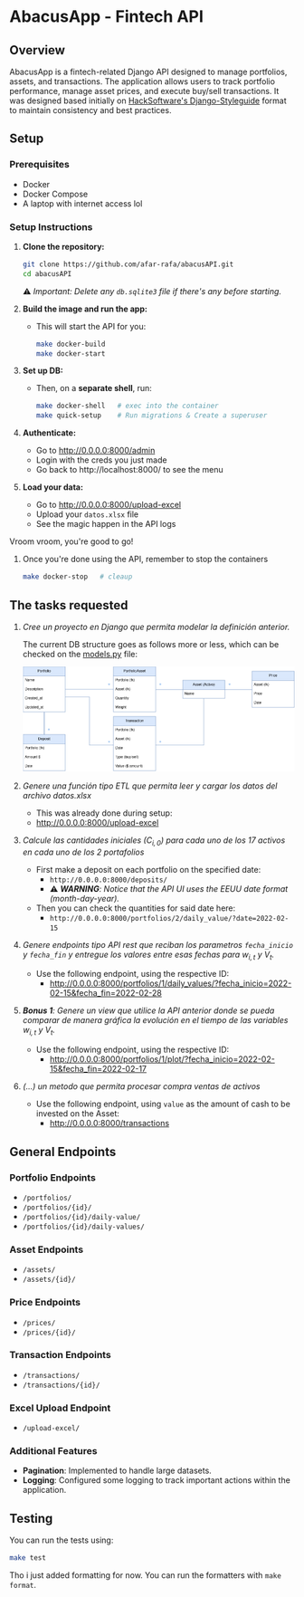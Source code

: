 # AbacusApp - Fintech API

## Overview

AbacusApp is a fintech-related Django API designed to manage portfolios, assets, and transactions. The application allows users to track portfolio performance, manage asset prices, and execute buy/sell transactions. It was designed based initially on [HackSoftware's Django-Styleguide](https://github.com/HackSoftware/Django-Styleguide) format to maintain consistency and best practices.

## Setup

### Prerequisites

- Docker
- Docker Compose
- A laptop with internet access lol

### Setup Instructions

1. **Clone the repository:**

    ```bash
    git clone https://github.com/afar-rafa/abacusAPI.git
    cd abacusAPI
    ```

    ⚠️ _Important: Delete any `db.sqlite3` file if there's any before starting._

1. **Build the image and run the app:**

    - This will start the API for you:

        ```bash
        make docker-build
        make docker-start
        ```

1. **Set up DB:**

    - Then, on a **separate shell**, run:

        ```bash
        make docker-shell   # exec into the container
        make quick-setup    # Run migrations & Create a superuser
        ```

1. **Authenticate:**

    - Go to http://0.0.0.0:8000/admin
    - Login with the creds you just made
    - Go back to http://localhost:8000/ to see the menu

1. **Load your data:**

    - Go to http://0.0.0.0:8000/upload-excel
    - Upload your `datos.xlsx` file
    - See the magic happen in the API logs

Vroom vroom, you're good to go!

1. Once you're done using the API, remember to stop the containers

    ```bash
    make docker-stop   # cleaup
    ```

## The tasks requested

1. _Cree un proyecto en Django que permita modelar la definición anterior._

    The current DB structure goes as follows more or less, which can be checked on the [models.py](/abacusAPI/apps/abacusapp/models.py) file:

    ![test](DB.png)

1. _Genere una función tipo ETL que permita leer y cargar los datos del archivo datos.xlsx_

    - This was already done during setup:
    - http://0.0.0.0:8000/upload-excel

1. _Calcule las cantidades iniciales ($C_{i,0}$) para cada uno de los 17 activos en cada uno de los 2 portafolios_

    - First make a deposit on each portfolio on the specified date:
        - `http://0.0.0.0:8000/deposits/`
        - ⚠️ _**WARNING**: Notice that the API UI uses the EEUU date format (month-day-year)._
    - Then you can check the quantities for said date here:
        - `http://0.0.0.0:8000/portfolios/2/daily_value/?date=2022-02-15`

1. *Genere endpoints tipo API rest que reciban los parametros `fecha_inicio` y `fecha_fin` y entregue los valores entre esas fechas para $w_{i,t}$ y $V_t$.*

    - Use the following endpoint, using the respective ID:
        - http://0.0.0.0:8000/portfolios/1/daily_values/?fecha_inicio=2022-02-15&fecha_fin=2022-02-28

1. _**Bonus 1**: Genere un view que utilice la API anterior donde se pueda comparar de manera gráfica la evolución en el tiempo de las variables $w_{i,t}$ y $V_t$._

    - Use the following endpoint, using the respective ID:
        - http://0.0.0.0:8000/portfolios/1/plot/?fecha_inicio=2022-02-15&fecha_fin=2022-02-17

1. _(...) un metodo que permita procesar compra ventas de activos_

    - Use the following endpoint, using `value` as the amount of cash to be invested on the Asset:
        - http://0.0.0.0:8000/transactions

## General Endpoints

### Portfolio Endpoints

- `/portfolios/`
- `/portfolios/{id}/`
- `/portfolios/{id}/daily-value/`
- `/portfolios/{id}/daily-values/`

### Asset Endpoints

- `/assets/`
- `/assets/{id}/`

### Price Endpoints

- `/prices/`
- `/prices/{id}/`

### Transaction Endpoints

- `/transactions/`
- `/transactions/{id}/`

### Excel Upload Endpoint

- `/upload-excel/`

### Additional Features

- **Pagination**: Implemented to handle large datasets.
- **Logging**: Configured some logging to track important actions within the application.

## Testing

You can run the tests using:

```bash
make test
```

Tho i just added formatting for now. You can run the formatters with `make format`.
